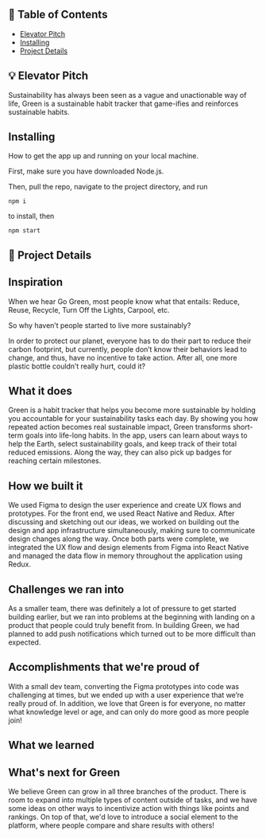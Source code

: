 ## 📝 Table of Contents
- [Elevator Pitch](#problem_statement)
- [Installing](#getting_started)
- [Project Details](#idea)


## 💡 Elevator Pitch <a name = "problem_statement"></a>
Sustainability has always been seen as a vague and unactionable way of life, Green is a sustainable habit tracker that game-ifies and reinforces sustainable habits.

## Installing <a name="getting_started"></a>

How to get the app up and running on your local machine.

First, make sure you have downloaded Node.js.

Then, pull the repo, navigate to the project directory, and run
```
npm i
```

to install, then

```
npm start
```

## 📝 Project Details <a name = "idea"></a>

## Inspiration
When we hear Go Green, most people know what that entails: Reduce, Reuse, Recycle, Turn Off the Lights, Carpool, etc.

So why haven’t people started to live more sustainably? 

In order to protect our planet, everyone has to do their part to reduce their carbon footprint, but currently, people don’t know their behaviors lead to change, and thus, have no incentive to take action. After all, one more plastic bottle couldn’t really hurt, could it?

## What it does
Green is a habit tracker that helps you become more sustainable by holding you accountable for your sustainability tasks each day. By showing you how repeated action becomes real sustainable impact, Green transforms short-term goals into life-long habits. In the app, users can learn about ways to help the Earth, select sustainability goals, and keep track of their total reduced emissions. Along the way, they can also pick up badges for reaching certain milestones.

## How we built it
We used Figma to design the user experience and create UX flows and prototypes. For the front end, we used React Native and Redux. After discussing and sketching out our ideas, we worked on building out the design and app infrastructure simultaneously, making sure to communicate design changes along the way. Once both parts were complete, we integrated the UX flow and design elements from Figma into React Native and managed the data flow in memory throughout the application using Redux.

## Challenges we ran into
As a smaller team, there was definitely a lot of pressure to get started building earlier, but we ran into problems at the beginning with landing on a product that people could truly benefit from. In building Green, we had planned to add push notifications which turned out to be more difficult than expected. 

## Accomplishments that we're proud of
With a small dev team, converting the Figma prototypes into code was challenging at times, but we ended up with a user experience that we’re really proud of. In addition, we love that Green is for everyone, no matter what knowledge level or age, and can only do more good as more people join!

## What we learned

## What's next for Green
We believe Green can grow in all three branches of the product. There is room to expand into multiple types of content outside of tasks, and we have some ideas on other ways to incentivize action with things like points and rankings. On top of that, we'd love to introduce a social element to the platform, where people compare and share results with others!
